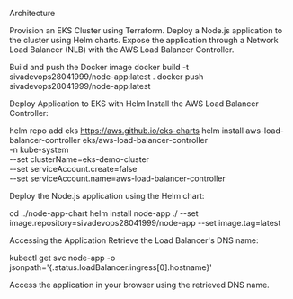 Architecture

Provision an EKS Cluster using Terraform.
Deploy a Node.js application to the cluster using Helm charts.
Expose the application through a Network Load Balancer (NLB) with the AWS Load Balancer Controller.


Build and push the Docker image
docker build -t sivadevops28041999/node-app:latest .
docker push sivadevops28041999/node-app:latest


Deploy Application to EKS with Helm
Install the AWS Load Balancer Controller:

helm repo add eks https://aws.github.io/eks-charts
helm install aws-load-balancer-controller eks/aws-load-balancer-controller \
  -n kube-system \
  --set clusterName=eks-demo-cluster \
  --set serviceAccount.create=false \
  --set serviceAccount.name=aws-load-balancer-controller
  
  
Deploy the Node.js application using the Helm chart:

cd ../node-app-chart
helm install node-app ./ --set image.repository=sivadevops28041999/node-app --set image.tag=latest


Accessing the Application
Retrieve the Load Balancer's DNS name:

kubectl get svc node-app -o jsonpath='{.status.loadBalancer.ingress[0].hostname}'


Access the application in your browser using the retrieved DNS name.


